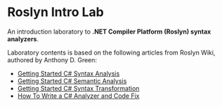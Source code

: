 # Roslyn Intro Lab

An introduction laboratory to **.NET Compiler Platform (Roslyn) syntax analyzers**.

Laboratory contents is based on the following articles from Roslyn Wiki, authored by Anthony D. Green:
  - [Getting Started C# Syntax Analysis](https://github.com/dotnet/roslyn/wiki/Getting-Started-C%23-Syntax-Analysis)
  - [Getting Started C# Semantic Analysis](https://github.com/dotnet/roslyn/wiki/Getting-Started-C%23-Semantic-Analysis)
  - [Getting Started C# Syntax Transformation](https://github.com/dotnet/roslyn/wiki/Getting-Started-C%23-Syntax-Transformation)
  - [How To Write a C# Analyzer and Code Fix](https://github.com/dotnet/roslyn/wiki/How-To-Write-a-C%23-Analyzer-and-Code-Fix)

